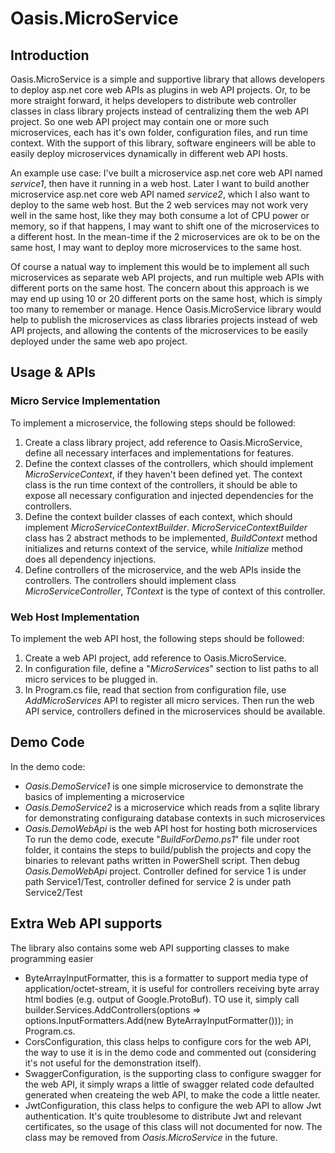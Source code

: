 # Oasis.MicroService
## Introduction
Oasis.MicroService is a simple and supportive library that allows developers to deploy asp.net core web APIs as plugins in web API projects. Or, to be more straight forward, it helps developers to distribute web controller classes in class library projects instead of centralizing them the web API project. So one web API project may contain one or more such microservices, each has it's own folder, configuration files, and run time context. With the support of this library, software engineers will be able to easily deploy microservices dynamically in different web API hosts.

An example use case: I've built a microservice asp.net core web API named *service1*, then have it running in a web host. Later I want to build another microservice asp.net core web API named *service2*, which I also want to deploy to the same web host. But the 2 web services may not work very well in the same host, like they may both consume a lot of CPU power or memory, so if that happens, I may want to shift one of the microservices to a different host. In the mean-time if the 2 microservices are ok to be on the same host, I may want to deploy more microservices to the same host.

Of course a natual way to implement this would be to implement all such microservices as separate web API projects, and run multiple web APIs with different ports on the same host. The concern about this approach is we may end up using 10 or 20 different ports on the same host, which is simply too many to remember or manage. Hence Oasis.MicroService library would help to publish the microservices as class libraries projects instead of web API projects, and allowing the contents of the microservices to be easily deployed under the same web apo project.
## Usage & APIs
### Micro Service Implementation
To implement a microservice, the following steps should be followed:
1. Create a class library project, add reference to Oasis.MicroService, define all necessary interfaces and implementations for features.
2. Define the context classes of the controllers, which should implement *MicroServiceContext*, if they haven't been defined yet. The context class is the run time context of the controllers, it should be able to expose all necessary configuration and injected dependencies for the controllers.
3. Define the context builder classes of each context, which should implement *MicroServiceContextBuilder<TContext>*. *MicroServiceContextBuilder<TContext>* class has 2 abstract methods to be implemented, *BuildContext* method initializes and returns context of the service, while *Initialize* method does all dependency injections.
4. Define controllers of the microservice, and the web APIs inside the controllers. The controllers should implement class *MicroServiceController<TContext>*, *TContext* is the type of context of this controller.
### Web Host Implementation
To implement the web API host, the following steps should be followed:
1. Create a web API project, add reference to Oasis.MicroService.
2. In configuration file, define a "*MicroServices*" section to list paths to all micro services to be plugged in.
3. In Program.cs file, read that section from configuration file, use *AddMicroServices* API to register all micro services.
Then run the web API service, controllers defined in the microservices should be available.
## Demo Code
In the demo code:
- *Oasis.DemoService1* is one simple microservice to demonstrate the basics of implementing a microservice
- *Oasis.DemoService2* is a microservice which reads from a sqlite library for demonstrating configuraing database contexts in such microservices
- *Oasis.DemoWebApi* is the web API host for hosting both microservices
To run the demo code, execute "*BuildForDemo.ps1*" file under root folder, it contains the steps to build/publish the projects and copy the binaries to relevant paths written in PowerShell script. Then debug *Oasis.DemoWebApi* project. Controller defined for service 1 is under path Service1/Test, controller defined for service 2 is under path Service2/Test
## Extra Web API supports
The library also contains some web API supporting classes to make programming easier
- ByteArrayInputFormatter, this is a formatter to support media type of application/octet-stream, it is useful for controllers receiving byte array html bodies (e.g. output of Google.ProtoBuf). TO use it, simply call builder.Services.AddControllers(options => options.InputFormatters.Add(new ByteArrayInputFormatter())); in Program.cs.
- CorsConfiguration, this class helps to configure cors for the web API, the way to use it is in the demo code and commented out (considering it's not useful for the demonstration itself).
- SwaggerConfiguration, is the supporting class to configure swagger for the web API, it simply wraps a little of swagger related code defaulted generated when createing the web API, to make the code a little neater.
- JwtConfiguration, this class helps to configure the web API to allow Jwt authentication. It's quite troublesome to distribute Jwt and relevant certificates, so the usage of this class will not documented for now. The class may be removed from *Oasis.MicroService* in the future.

